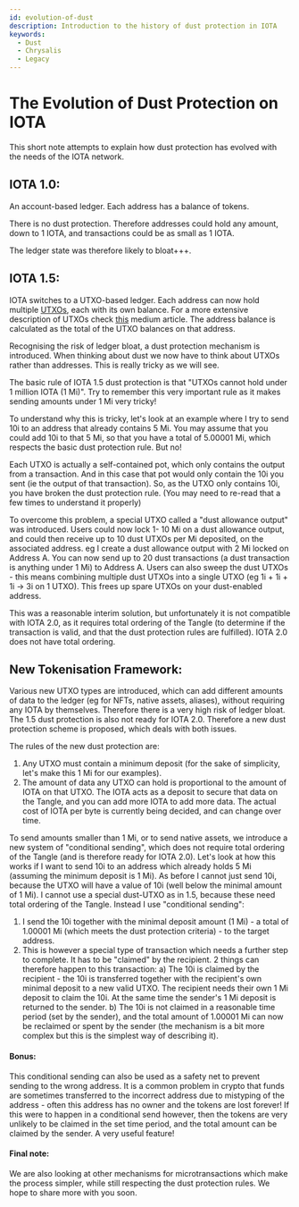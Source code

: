 ```yaml
---
id: evolution-of-dust
description: Introduction to the history of dust protection in IOTA
keywords:
  - Dust
  - Chrysalis
  - Legacy
---
```


# The Evolution of Dust Protection on IOTA

This short note attempts to explain how dust protection has evolved with the needs of the IOTA network.

## IOTA 1.0:

An account-based ledger.
Each address has a balance of tokens.

There is no dust protection.
Therefore addresses could hold any amount, down to 1 IOTA, and transactions could be as small as 1 IOTA.

The ledger state was therefore likely to bloat+++.

## IOTA 1.5:

IOTA switches to a UTXO-based ledger.
Each address can now hold multiple [UTXOs](/learn/about-iota/messages#utxo), each with its own balance. For a more extensive description of UTXOs check [this](https://medium.com/bitbees/what-the-heck-is-utxo-ca68f2651819) medium article.
The address balance is calculated as the total of the UTXO balances on that address.

Recognising the risk of ledger bloat, a dust protection mechanism is introduced.
When thinking about dust we now have to think about UTXOs rather than addresses. This is really tricky as we will see.

The basic rule of IOTA 1.5 dust protection is that "UTXOs cannot hold under 1 million IOTA (1 Mi)".
Try to remember this very important rule as it makes sending amounts under 1 Mi very tricky!

To understand why this is tricky, let's look at an example where I try to send 10i to an address that already contains 5 Mi. You may assume that you could add 10i to that 5 Mi, so that you have a total of 5.00001 Mi, which respects the basic dust protection rule.
But no! 

Each UTXO is actually a self-contained pot, which only contains the output from a transaction. And in this case that pot would only contain the 10i you sent (ie the output of that transaction). So, as the UTXO only contains 10i, you have broken the dust protection rule.
(You may need to re-read that a few times to understand it properly)

To overcome this problem, a special UTXO called a "dust allowance output" was introduced. Users could now lock 1- 10 Mi on a dust allowance output, and could then receive up to 10 dust UTXOs per Mi deposited, on the associated address.
eg I create a dust allowance output with 2 Mi locked on Address A. You can now send up to 20 dust transactions (a dust transaction is anything under 1 Mi) to Address A.
Users can also sweep the dust UTXOs - this means combining multiple dust UTXOs into a single UTXO (eg 1i + 1i + 1i -> 3i on 1 UTXO). This frees up spare UTXOs on your dust-enabled address.

This was a reasonable interim solution, but unfortunately it is not compatible with IOTA 2.0, as it requires total ordering of the Tangle (to determine if the transaction is valid, and that the dust protection rules are fulfilled). IOTA 2.0 does not have total ordering.

## New Tokenisation Framework:

Various new UTXO types are introduced, which can add different amounts of data to the ledger (eg for NFTs, native assets, aliases), without requiring any IOTA by themselves. Therefore there is a very high risk of ledger bloat.
The 1.5 dust protection is also not ready for IOTA 2.0. Therefore a new dust protection scheme is proposed, which deals with both issues.

The rules of the new dust protection are:

1. Any UTXO must contain a minimum deposit (for the sake of simplicity, let's make this 1 Mi for our examples).
2. The amount of data any UTXO can hold is proportional to the amount of IOTA on that UTXO. The IOTA acts as a deposit to secure that data on the Tangle, and you can add more IOTA to add more data. The actual cost of IOTA per byte is currently being decided, and can change over time.

To send amounts smaller than 1 Mi, or to send native assets, we introduce a new system of "conditional sending", which does not require total ordering of the Tangle (and is therefore ready for IOTA 2.0).
Let's look at how this works if I want to send 10i to an address which already holds 5 Mi (assuming the minimum deposit is 1 Mi). As before I cannot just send 10i, because the UTXO will have a value of 10i (well below the minimal amount of 1 Mi).
I cannot use a special dust-UTXO as in 1.5, because these need total ordering of the Tangle.
Instead I use "conditional sending":

1. I send the 10i together with the minimal deposit amount (1 Mi) - a total of 1.00001 Mi (which meets the dust protection criteria) - to the target address.
2. This is however a special type of transaction which needs a further step to complete. It has to be "claimed" by the recipient. 2 things can therefore happen to this transaction:
   a) The 10i is claimed by the recipient - the 10i is transferred together with the recipient's own minimal deposit to a new valid UTXO. The recipient needs their own 1 Mi deposit to claim the 10i. At the same time the sender's 1 Mi deposit is returned to the sender.
   b) The 10i is not claimed in a reasonable time period (set by the sender), and the total amount of 1.00001 Mi can now be reclaimed or spent by the sender (the mechanism is a bit more complex but this is the simplest way of describing it).

#### Bonus:

This conditional sending can also be used as a safety net to prevent sending to the wrong address. It is a common problem in crypto that funds are sometimes transferred to the incorrect address due to mistyping of the address - often this address has no owner and the tokens are lost forever! If this were to happen in a conditional send however, then the tokens are very unlikely to be claimed in the set time period, and the total amount can be claimed by the sender. A very useful feature!

#### Final note:

We are also looking at other mechanisms for microtransactions which make the process simpler, while still respecting the dust protection rules. We hope to share more with you soon.
